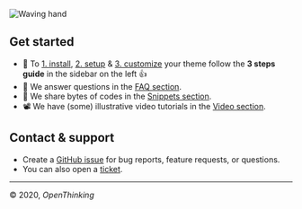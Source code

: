 ![Waving hand](https://emojipedia-us.s3.dualstack.us-west-1.amazonaws.com/thumbs/60/apple/237/waving-hand-sign_1f44b.png)

## Get started

- 🚀 To [1. install](install), [2. setup](setup) & [3. customize](custom) your theme follow the __3 steps guide__ in the sidebar on the left 👍
- 🎯 We answer questions in the [FAQ section](faq).
- 📗 We share bytes of codes in the [Snippets section](snippets).
- 📽 We have (some) illustrative video tutorials in the [Video section](video).

## Contact & support

- Create a [GitHub issue](https://github.com/openxthinking/master-docs/issues) for bug reports, feature requests, or questions.
- You can also open a [ticket](https://openthinking.net/support/?ref=ghsb).

---
&copy; 2020, _OpenThinking_
